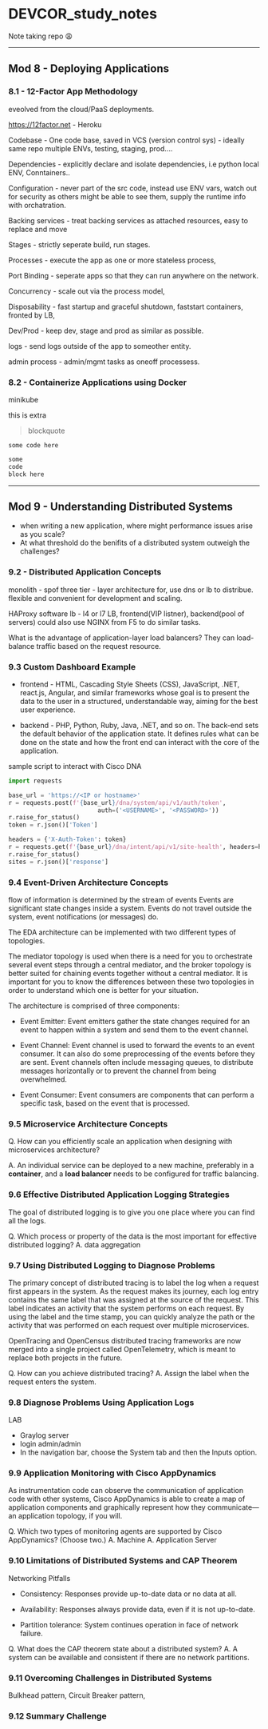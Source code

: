 # DEVCOR_study_notes

Note taking repo :weary:

---

## Mod 8 - Deploying Applications

### 8.1 - 12-Factor App Methodology

eveolved from the cloud/PaaS deployments.

<https://12factor.net> - Heroku

Codebase - One code base, saved in VCS (version control sys) - ideally same repo
multiple ENVs, testing, staging, prod....

Dependencies - explicitly declare and isolate dependencies, i.e python local ENV, Conntainers..

Configuration - never part of the src code, instead use ENV vars, watch out for security as others might be able to see them,  supply the runtime info with orchatration.

Backing services - treat backing services as attached resources, easy to replace and move

Stages -  strictly seperate build, run stages.

Processes - execute the app as one or more stateless process,

Port Binding - seperate apps so that they can run anywhere on the network.

Concurrency - scale out via the process model,

Disposability - fast startup and graceful shutdown, faststart containers, fronted by LB,

Dev/Prod - keep dev, stage and prod as similar as possible.

logs - send logs outside of the app to someother entity.

admin process - admin/mgmt tasks as oneoff processess.

### 8.2 - Containerize Applications using Docker

minikube

this is extra

> blockquote

` some code here `

```python
some
code
block here
```

---

## Mod 9 - Understanding Distributed Systems

- when writing a new application, where might performance issues arise as you scale?
- At what threshold do the benifits of a distributed system outweigh the challenges?

### 9.2 - Distributed Application Concepts

monolith - spof
three tier - layer architecture for, use dns or lb to distribue. flexible and convenient for development and scaling.

HAProxy software lb - l4 or l7 LB, frontend(VIP listner), backend(pool of servers)
could also use NGINX from F5 to do similar tasks.

What is the advantage of application-layer load balancers?
They can load-balance traffic based on the request resource.

### 9.3 Custom Dashboard Example

- frontend - HTML, Cascading Style Sheets (CSS), JavaScript, .NET, react.js, Angular, and similar frameworks whose goal is to present the data to the user in a structured, understandable way, aiming for the best user experience.

- backend - PHP, Python, Ruby, Java, .NET, and so on. The back-end sets the default behavior of the application state. It defines rules what can be done on the state and how the front end can interact with the core of the application.

sample script to interact with Cisco DNA

```python
import requests

base_url = 'https://<IP or hostname>'
r = requests.post(f'{base_url}/dna/system/api/v1/auth/token',
                         auth=('<USERNAME>', '<PASSWORD>'))
r.raise_for_status()
token = r.json()['Token']

headers = {'X-Auth-Token': token}
r = requests.get(f'{base_url}/dna/intent/api/v1/site-health', headers=headers)
r.raise_for_status()
sites = r.json()['response']
```

### 9.4 Event-Driven Architecture Concepts

flow of information is determined by the stream of events
Events are significant state changes inside a system.
Events do not travel outside the system, event notifications (or messages) do.

The EDA architecture can be implemented with two different types of topologies.

The mediator topology is used when there is a need for you to orchestrate several event steps through a central mediator, and the broker topology is better suited for chaining events together without a central mediator. It is important for you to know the differences between these two topologies in order to understand which one is better for your situation.

The architecture is comprised of three components:

- Event Emitter: Event emitters gather the state changes required for an event to happen within a system and send them to the event channel.

- Event Channel: Event channel is used to forward the events to an event consumer. It can also do some preprocessing of the events before they are sent. Event channels often include messaging queues, to distribute messages horizontally or to prevent the channel from being overwhelmed.

- Event Consumer: Event consumers are components that can perform a specific task, based on the event that is processed.

### 9.5 Microservice Architecture Concepts

Q. How can you efficiently scale an application when designing with microservices architecture?

A. An individual service can be deployed to a new machine, preferably in a **container**, and a **load balancer** needs to be configured for traffic balancing.

### 9.6 Effective Distributed Application Logging Strategies

The goal of distributed logging is to give you one place where you can find all the logs.

Q. Which process or property of the data is the most important for effective distributed logging?
A. data aggregation

### 9.7 Using Distributed Logging to Diagnose Problems

The primary concept of distributed tracing is to label the log when a request first appears in the system. As the request makes its journey, each log entry contains the same label that was assigned at the source of the request. This label indicates an activity that the system performs on each request. By using the label and the time stamp, you can quickly analyze the path or the activity that was performed on each request over multiple microservices.

OpenTracing and OpenCensus distributed tracing frameworks are now merged into a single project called OpenTelemetry, which is meant to replace both projects in the future.

Q. How can you achieve distributed tracing?
A. Assign the label when the request enters the system.

### 9.8 Diagnose Problems Using Application Logs

LAB

- Graylog server
- login admin/admin
- In the navigation bar, choose the System tab and then the Inputs option.

### 9.9 Application Monitoring with Cisco AppDynamics

As instrumentation code can observe the communication of application code with other systems, Cisco AppDynamics is able to create a map of application components and graphically represent how they communicate—an application topology, if you will.

Q. Which two types of monitoring agents are supported by Cisco AppDynamics? (Choose two.)
A. Machine
A. Application Server

### 9.10 Limitations of Distributed Systems and CAP Theorem

Networking Pitfalls

- Consistency: Responses provide up-to-date data or no data at all.

- Availability: Responses always provide data, even if it is not up-to-date.

- Partition tolerance: System continues operation in face of network failure.

Q. What does the CAP theorem state about a distributed system?
A. A system can be available and consistent if there are no network partitions.

### 9.11 Overcoming Challenges in Distributed Systems

Bulkhead pattern,
Circuit Breaker pattern,

### 9.12 Summary Challenge
